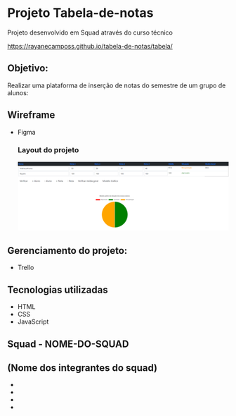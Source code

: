 # Projeto Tabela-de-notas

Projeto desenvolvido em Squad através do curso técnico<br>

https://rayanecamposs.github.io/tabela-de-notas/tabela/

## Objetivo:
 Realizar uma plataforma de inserção de notas do semestre de um grupo de alunos:

## Wireframe
- Figma

   ### Layout do projeto
   ![WEB](https://github.com/MatheusAlvarez/Projeto-CadastroDeAlunos/blob/main/_assets/layout.png)

## Gerenciamento do projeto:
- Trello

## Tecnologias utilizadas
- HTML
- CSS
- JavaScript

## Squad - NOME-DO-SQUAD
  (Nome dos integrantes do squad)
  -
  -
  -
  -
  -
    
